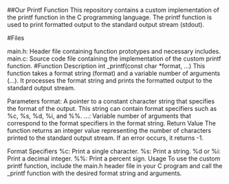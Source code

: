 ##Our Printf Function
This repository contains a custom implementation of the printf function in the C programming language. The printf function is used to print formatted output to the standard output stream (stdout).

#Files

main.h: Header file containing function prototypes and necessary includes.
main.c: Source code file containing the implementation of the custom printf function.
#Function Description
int _printf(const char *format, ...)
This function takes a format string (format) and a variable number of arguments (...). It processes the format string and prints the formatted output to the standard output stream.

Parameters
format: A pointer to a constant character string that specifies the format of the output. This string can contain format specifiers such as %c, %s, %d, %i, and %%.
...: Variable number of arguments that correspond to the format specifiers in the format string.
Return Value
The function returns an integer value representing the number of characters printed to the standard output stream. If an error occurs, it returns -1.

Format Specifiers
%c: Print a single character.
%s: Print a string.
%d or %i: Print a decimal integer.
%%: Print a percent sign.
Usage
To use the custom printf function, include the main.h header file in your C program and call the _printf function with the desired format string and arguments.
